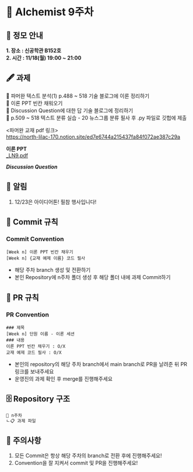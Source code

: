 # 💠 AIchemist 9주차 

## 🌻 정모 안내
**1. 장소 : 신공학관 B152호**   
**2. 시간 : 11/18(월) 19:00 ~ 21:00**

## 🖋 과제
💠 파머완 텍스트 분석(1) p.488 ~ 518 기술 블로그에 이론 정리하기   
💠 이론 PPT 빈칸 채워오기   
💠 Discussion Question에 대한 답 기술 블로그에 정리하기   
💠 p.509 ~ 518 텍스트 분류 실습 - 20 뉴스그룹 분류 필사 후 .py 파일로 깃헙에 제출   

<파머완 교재 pdf 링크>   
https://north-lilac-170.notion.site/ed7e6744a215437fa84f072ae387c29a

**이론 PPT**   
[_LN9.pdf](https://github.com/user-attachments/files/17701563/_LN9.pdf)

***Discussion Question***



## 🚨 알림   
1. 12/23은 아이디어톤! 필참 행사입니다!

## 🌱 Commit 규칙   
### Commit Convention
    [Week n] 이론 PPT 빈칸 채우기
    [Week n] {교재 예제 이름} 코드 필사 
+ 해당 주차 branch 생성 및 전환하기 
+ 본인 Repository에 n주차 폴더 생성 후 해당 폴더 내에 과제 Commit하기   
## 🌱 PR 규칙          
### PR Convention
    ### 제목
    [Week n] 단원 이름 - 이론 세션
    ### 내용
    이론 PPT 빈칸 채우기 : O/X
    교재 예제 코드 필사 : O/X
+ 본인의 repository의 해당 주차 branch에서 main branch로 PR을 날려준 뒤 PR 링크를 보내주세요
+ 운영진의 과제 확인 후 merge를 진행해주세요 

## 🗄 Repository 구조
```bash
📁 n주차
ㄴ📋 과제 파일
```

## 🚨 주의사항   
1. 모든 Commit은 항상 해당 주차의 branch로 전환 후에 진행해주세요!
2. Convention을 잘 지켜서 commit 및 PR을 진행해주세요!
